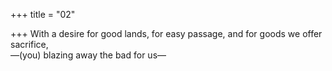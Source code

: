 +++
title = "02"

+++
With a desire for good lands, for easy passage, and for goods we offer  sacrifice,  
—(you) blazing away the bad for us—  